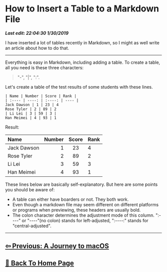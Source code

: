 # How to Insert a Table to a Markdown File

***Last edit: 22:04:30 1/30/2019***

I have inserted a lot of tables recently in Markdown, so I might as well write an article about how to do that.

----

Everything is easy in Markdown, including adding a table. To create a table, all you need is these three characters:
> "-", "|", ":".

Let's create a table of the test results of some students with these lines.

    | Name | Number | Score | Rank |
    | :---- | ----: | :----: | ---- |
    Jack Dawson | 1 | 23 | 4
    Rose Tyler | 2 | 89 | 2
    | Li Lei | 3 | 59 | 3 |
    Han Meimei | 4 | 93 | 1

Result:

| Name | Number | Score | Rank |
| :---- | ----: | :----: | ---- |
Jack Dawson | 1 | 23 | 4
Rose Tyler | 2 | 89 | 2
| Li Lei | 3 | 59 | 3 |
Han Meimei | 4 | 93 | 1

These lines below are basically self-explanatory. But here are some points you should be aware of:

- A table can either have boarders or not. They both work.
- Even though a markdown file may seem different on different platforms or programs when previewing, these headers are usually bold.
- The colon character determines the adjustment mode of this column. ":----" or "----"(no colon) stands for left-adjusted, ":----:" stands for "central-adjusted".

----

## **[⇦ Previous: A Journey to macOS](https://angelohyang.github.io/Blog/Jan.%202019/A%20Journey%20to%20macOS)**

## **[🏡 Back To Home Page](https://angelohyang.github.io/Blog/)**